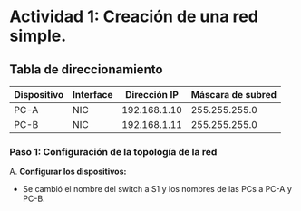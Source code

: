 # Actividad 1: Creación de una red simple.
## Tabla de direccionamiento
| Dispositivo | Interface | Dirección IP | Máscara de subred |
|-------------|-----------|--------------|-------------------|
| PC-A        | NIC       | 192.168.1.10 | 255.255.255.0    |
| PC-B        | NIC       | 192.168.1.11 | 255.255.255.0    |

### Paso 1: Configuración de la topología de la red
A. **Configurar los dispositivos:**
   - Se cambió el nombre del switch a S1 y los nombres de las PCs a PC-A y PC-B.
